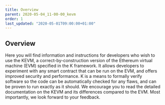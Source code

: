```yaml
---
title: Overview
parent: 2020-05-04_11-00-00_kevm
order: 1
last_updated: "2020-05-01T09:00:00+01:00"
---
```

## Overview

Here you will find information and instructions for developers who wish to use the KEVM, a correct-by-construction version of the Ethereum virtual machine (EVM) specified in the K framework. It allows developers to experiment with any smart contract that can be run on the EVM, and offers improved security and performance. K is a means to formally verify software so the code can be automatically checked for any flaws, and can be proven to run exactly as it should. We encourage you to read the detailed documentation on the KEVM and its differences compared to the EVM. Most importantly, we look forward to your feedback.
